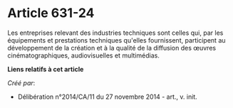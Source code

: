 # Article 631-24

Les entreprises relevant des industries techniques sont celles qui, par les équipements et prestations techniques qu'elles
fournissent, participent au développement de la création et à la qualité de la diffusion des œuvres cinématographiques,
audiovisuelles et multimédias.

**Liens relatifs à cet article**

_Créé par_:

  - Délibération n°2014/CA/11 du 27 novembre 2014 - art., v. init.
